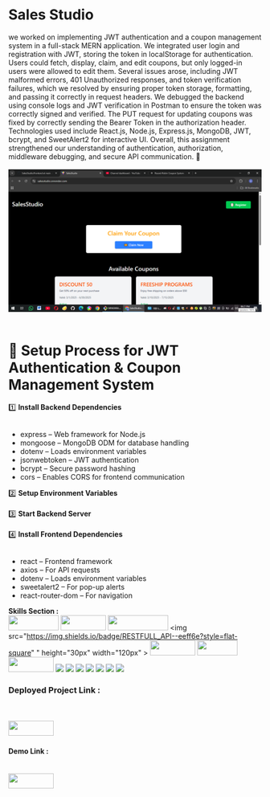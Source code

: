 <h1><b>Sales Studio</b></h1>

we worked on implementing JWT authentication and a coupon management system in a full-stack MERN application. We integrated user login and registration with JWT, storing the token in localStorage for authentication. Users could fetch, display, claim, and edit coupons, but only logged-in users were allowed to edit them. Several issues arose, including JWT malformed errors, 401 Unauthorized responses, and token verification failures, which we resolved by ensuring proper token storage, formatting, and passing it correctly in request headers. We debugged the backend using console logs and JWT verification in Postman to ensure the token was correctly signed and verified. The PUT request for updating coupons was fixed by correctly sending the Bearer Token in the authorization header. Technologies used include React.js, Node.js, Express.js, MongoDB, JWT, bcrypt, and SweetAlert2 for interactive UI. Overall, this assignment strengthened our understanding of authentication, authorization, middleware debugging, and secure API communication. 🚀
<br>
<br>
<img src="frontend/public/sales.png" />
<br>
<br>
<h1>🚀 Setup Process for JWT Authentication & Coupon Management System</h1> 
1️⃣  <b>Install Backend Dependencies </b> <br> <br>
<ul>
  <li>express – Web framework for Node.js</li>
  <li>mongoose – MongoDB ODM for database handling</li>
  <li>dotenv – Loads environment variables</li>
  <li>jsonwebtoken – JWT authentication</li>
  <li>bcrypt – Secure password hashing</li>
  <li>cors – Enables CORS for frontend communication</li>
</ul>
2️⃣ <b>Setup Environment Variables</b> <br><br> 
3️⃣ <b> Start Backend Server</b><br><br>
4️⃣ <b>Install Frontend Dependencies</b><br><br> 
<ul>
  <li>react – Frontend framework</li>
  <li>axios – For API requests</li>
  <li>dotenv – Loads environment variables</li>
  <li>sweetalert2 – For pop-up alerts</li>
  <li>react-router-dom – For navigation</li>
</ul>

<b>Skills Section : </b> 
<br>
<span><img src="https://img.shields.io/badge/-HTML5-E34F26?style=flat-square&logo=html5&logoColor=white" height="30px" width="100px"></span>
<span><img src="https://img.shields.io/badge/-CSS3-1572B6?style=flat-square&logo=css3" height="30px" width="90px" ></span>
<span><img src="https://img.shields.io/badge/Tailwind_CSS-e164e3?style=flat-square&logo=tailwindcss&logoColor=white" height="30px" width="120px" ></span>
<span><img src="https://img.shields.io/badge/RESTFULL_API--eeff6e?style=flat-square"
" height="30px" width="120px" ></span>
<span><img src="https://img.shields.io/badge/-MATERIAL_UI-ff6e6e?style=flat-square" height="30px" width="90px" ></span>
<span><img src="https://img.shields.io/badge/-RENDER-f23400?style=flat-square" height="30px" width="80px" ></span>
<span><img src="https://img.shields.io/badge/-JavaScript-black?style=flat-square&logo=javascript" height="30px" width="90px"></span>
<span><img src="https://camo.githubusercontent.com/84e0999fa027dedfb31a169d54da33fd98f9691c0b3aba4687a0e0a64cede44d/68747470733a2f2f696d672e736869656c64732e696f2f62616467652f6d7973716c2d2532333030662e7376673f7374796c653d666f722d7468652d6261646765266c6f676f3d6d7973716c266c6f676f436f6c6f723d7768697465"></span>
<span><img src="https://camo.githubusercontent.com/ec9b2bbaccf6915a29050ce24c10cd9b481b0c41b0bf5194add3e69f49a9be3c/68747470733a2f2f696d672e736869656c64732e696f2f62616467652f4d6f6e676f44422d2532333465613934622e7376673f7374796c653d666f722d7468652d6261646765266c6f676f3d6d6f6e676f6462266c6f676f436f6c6f723d7768697465"></span>
<span><img src="https://camo.githubusercontent.com/e01b1cfdcc52e26519db194c2a7b4b93eafe7a614a0dab69cfe967864a8f1119/68747470733a2f2f696d672e736869656c64732e696f2f62616467652f657870726573732e6a732d2532333430346435392e7376673f7374796c653d666f722d7468652d6261646765266c6f676f3d65787072657373266c6f676f436f6c6f723d253233363144414642"></span>
<span><img src="https://camo.githubusercontent.com/0d7ef95b10e93801a3bd8637bec636064d518a4c73366504ed50b04cf32a5727/68747470733a2f2f696d672e736869656c64732e696f2f62616467652f626f6f7473747261702d2532333536334437432e7376673f7374796c653d666f722d7468652d6261646765266c6f676f3d626f6f747374726170266c6f676f436f6c6f723d7768697465"></span>
<span><img src="https://camo.githubusercontent.com/8477a50d7210f0f3bf15fbe5b44809296b75f2101a2927818599d72c8ea72cef/68747470733a2f2f696d672e736869656c64732e696f2f62616467652f6e6f64652e6a732d3644413535463f7374796c653d666f722d7468652d6261646765266c6f676f3d6e6f64652e6a73266c6f676f436f6c6f723d7768697465"></span>
<span>
<span><img src="https://camo.githubusercontent.com/f93e05694a6f01f2f6a37713a454a942442a5ff2b33083891096a6f7e57842f8/68747470733a2f2f696d672e736869656c64732e696f2f62616467652f72656163742d2532333230323332612e7376673f7374796c653d666f722d7468652d6261646765266c6f676f3d7265616374266c6f676f436f6c6f723d253233363144414642"></span>
<span><img src="https://camo.githubusercontent.com/fd00f5fb76a02f6093a50142c52193fa6353f4a1b5199827c57cbe99d611b532/68747470733a2f2f696d672e736869656c64732e696f2f62616467652f4e504d2d2532334342333833372e7376673f7374796c653d666f722d7468652d6261646765266c6f676f3d6e706d266c6f676f436f6c6f723d7768697465"></span>
<br>
<h3>Deployed Project Link : </h3>
<br>
<br>
  <a href="https://payway-in.onrender.com/main">
         <img src="https://img.shields.io/badge/-Website_Link-blue?style=flat-square" height="30px" width="90px" >
   </a>
   <br>
   <h4>Demo Link : </h4> 
   <br>
    <a href="https://youtu.be/XHy9QOcM2gA">
         <img src="https://img.shields.io/badge/-Demo_Link-blue?style=flat-square" height="30px" width="90px" >
   </a> 

